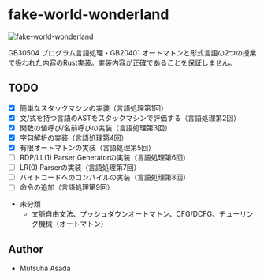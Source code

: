 # fake-world-wonderland
[![fake-world-wonderland](http://img.youtube.com/vi/z3sWoyFHFRs/0.jpg)](https://www.youtube.com/watch?v=z3sWoyFHFRs)

GB30504 プログラム言語処理・GB20401 オートマトンと形式言語の2つの授業で扱われた内容のRust実装。実装内容が正確であることを保証しません。

## TODO
- [x] 簡単なスタックマシンの実装（言語処理第1回）
- [x] 文/式を持つ言語のASTをスタックマシンで評価する（言語処理第2回）
- [x] 関数の値呼び/名前呼びの実装（言語処理第3回）
- [x] 字句解析の実装（言語処理第4回）
- [x] 有限オートマトンの実装（言語処理第5回）
- [ ] RDP/LL(1) Parser Generatorの実装（言語処理第6回）
- [ ] LR(0) Parserの実装（言語処理第7回）
- [ ] バイトコードへのコンパイルの実装（言語処理第8回）
- [ ] 命令の追加（言語処理第9回）
- 未分類
  - 文脈自由文法、プッシュダウンオートマトン、CFG/DCFG、チューリング機械（オートマトン）

## Author
- Mutsuha Asada
